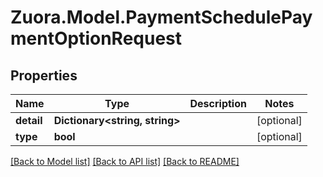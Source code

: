 
# Zuora.Model.PaymentSchedulePaymentOptionRequest

## Properties

Name | Type | Description | Notes
------------ | ------------- | ------------- | -------------
**detail** | **Dictionary&lt;string, string&gt;** |  | [optional] 
**type** | **bool** |  | [optional] 

[[Back to Model list]](../README.md#documentation-for-models)
[[Back to API list]](../README.md#documentation-for-api-endpoints)
[[Back to README]](../README.md)

